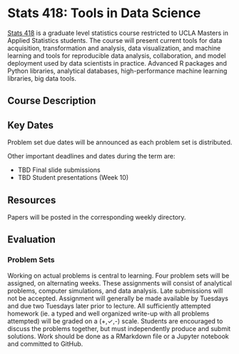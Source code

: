 # Stats 418: Tools in Data Science

[Stats 418](https://sa.ucla.edu/ro/Public/SOC/Results/ClassDetail?term_cd=19S&subj_area_cd=STATS%20%20&crs_catlg_no=0418%20%20%20%20&class_id=663636200&class_no=%20001%20%20) is a graduate level statistics course restricted to UCLA Masters in Applied Statistics students. The course will present current tools for data acquisition, transformation and analysis, data visualization, and machine learning and tools for reproducible data analysis, collaboration, and model deployment used by data scientists in practice. Advanced R packages and Python libraries, analytical databases, high-performance machine learning libraries, big data tools. 

## Course Description


## Key Dates

Problem set due dates will be announced as each problem set is distributed. 

Other important deadlines and dates during the term are: 

* TBD Final slide submissions
* TBD Student presentations (Week 10)

## Resources

Papers will be posted in the corresponding weekly directory.

## Evaluation

### Problem Sets

Working on actual problems is central to learning. Four problem sets will be assigned, on alternating weeks. These assignments will consist of analytical problems, computer simulations, and data analysis. Late submissions will not be accepted. Assignment will generally be made available by Tuesdays and due two Tuesdays later prior to lecture. All sufficiently attempted homework (ie. a typed and well organized write-up with all problems attempted) will be graded on a (+,✓,-) scale. Students are encouraged to discuss the problems together, but must independently produce and submit solutions. Work should be done as a RMarkdown file or a Jupyter notebook and committed to GitHub. 





